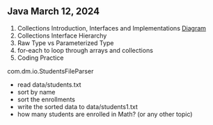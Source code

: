 ## Java March 12, 2024

1. Collections Introduction, Interfaces and Implementations [Diagram](collections.png)
2. Collections Interface Hierarchy
3. Raw Type vs Parameterized Type
4. for-each to loop through arrays and collections
5. Coding Practice

com.dm.io.StudentsFileParser
 - read data/students.txt
 - sort by name
 - sort the enrollments
 - write the sorted data to data/students1.txt
 - how many students are enrolled in Math? (or any other topic)
 